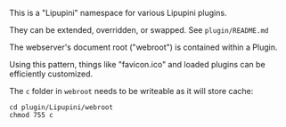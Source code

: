This is a "Lipupini" namespace for various Lipupini plugins.

They can be extended, overridden, or swapped. See `plugin/README.md`

The webserver's document root ("webroot") is contained within a Plugin.

Using this pattern, things like "favicon.ico" and loaded plugins can be efficiently customized.

The `c` folder in `webroot` needs to be writeable as it will store cache:

```shell
cd plugin/Lipupini/webroot
chmod 755 c
